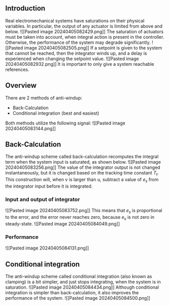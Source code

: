 ## Introduction
Real electromechanical systems have saturations on their physical variables. In particular,
the output of any actuator is limited from above and below.
![[Pasted image 20240405082429.png]]
The saturation of actuators must be taken into account, when integral action is present in
the controller. Otherwise, the performance of the system may degrade significantly.
![[Pasted image 20240405082505.png]]
If a setpoint is given to the system that cannot be reached, then the integrator winds up,
and a delay is experienced when changing the setpoint value.
![[Pasted image 20240405082932.png]]
It is important to only give a system reachable references.

## Overview
There are 2 methods of anti-windup:
- Back-Calculation
- Conditional integration (best and easiest)

Both methods utilize the following signal:
![[Pasted image 20240405083144.png]]

## Back-Calculation
The anti-windup scheme called back-calculation recomputes the integral term when the
system input is saturated, as shown below.
![[Pasted image 20240405083256.png]]
The value of the integrator output is not changed instantaneously, but it is changed based
on the tracking time constant $T_t$. 
This construction will, when v is larger than u, subtract a value of $e_s$ from the integrator input before it is integrated.
### Input and output of integrator
![[Pasted image 20240405083752.png]]
This means that $e_s$ is proportional to the error, and the error never reaches zero, because $e_s$ is not zero in steady-state. 
![[Pasted image 20240405084049.png]]
### Performance
![[Pasted image 20240405084131.png]]

## Conditional integration
The anti-windup scheme called conditional integration (also known as clamping) is a bit simpler, and just stops integrating, when the system is in saturation.
![[Pasted image 20240405084434.png]]
Although conditional integration is simpler than back-calculation, it also improves the performance of the system.
![[Pasted image 20240405084500.png]]
